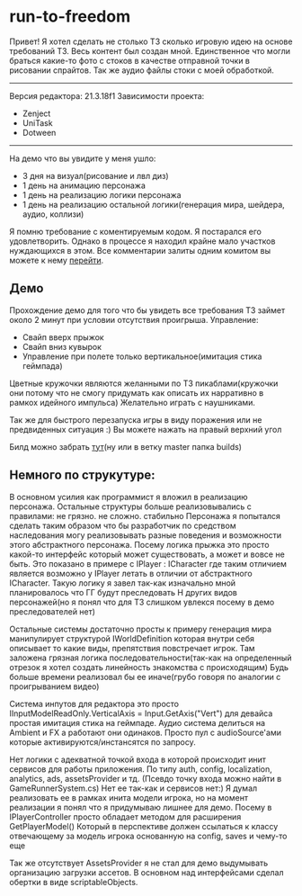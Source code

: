 # run-to-freedom

Привет! Я хотел сделать не столько ТЗ сколько игровую идею на основе требований ТЗ. 
Весь контент был создан мной. Единственное что могли браться какие-то фото с стоков в качестве отправной точки в рисовании спрайтов. Так же аудио файлы стоки с моей обработкой.

---
Версия редактора: 21.3.18f1
Зависимости проекта:
- Zenject
- UniTask
- Dotween
---

На демо что вы увидите у меня ушло:
- 3 дня на визуал(рисование и лвл диз)
- 1 день на анимацию персонажа
- 1 день на реализацию логики персонажа
- 1 день на реализацию остальной логики(генерация мира, шейдера, аудио, коллизи)

Я помню требование с коментируемым кодом. Я постарался его удовлетворить. Однако в процессе я находил крайне мало участков нуждающихся в этом. Все комментарии залиты одним комитом вы можете к нему [перейти](https://github.com/kulikIlyaG/run-to-freedom/commit/8d17c7f5eedca1760c28fa6fe7d9e671581c00a4).

## Демо
Прохождение демо для того что бы увидеть все требования ТЗ займет около 2 минут при условии отсутствия проигрыша.
Управление:
- Свайп вверх прыжок
- Свайп вниз кувырок
- Управление при полете только вертикальное(имитация стика геймпада)

Цветные кружочки являются желанными по ТЗ пикаблами(кружочки они потому что не смогу придумать как описать их нарративно в рамкох идейного импульса)
Желательно играть с наушниками.

Так же для быстрого перезапуска игры в виду поражения или не предвиденных ситуация :)
Вы можете нажать на правый верхний угол

Билд можно забрать [тут](https://drive.google.com/file/d/1NGNHdomS-uoSpkMFR_bjVSva7MMppQ4N/view?usp=sharing)(ну или в ветку master папка builds)

## Немного по струкутуре:

В основном усилия как программист я вложил в реализацию персонажа. Остальные структуры больше реализовывались с правилами: не грязно. не сложно. стабильно
Персонажа я попытался сделать таким образом что бы разработчик по средством наследования могу реализовывать разные поведения и возможности этого абстрактного персонажа. 
Посему логика прыжка это просто какой-то интерфейс который может существовать, а может и вовсе не быть. Это показано в примере с IPlayer : ICharacter где таким отличием является возможно у IPlayer летать в отличии от абстрактного ICharacter.
Такую логику я завел так-как изначально мной планировалось что ГГ будут преследовать Н других видов персонажей(но я понял что для ТЗ слишком увлекся посему в демо преследователей нет)

Остальные системы достаточно просты
к примеру генерация мира манипулирует структурой IWorldDefinition которая внутри себя описывает то какие виды, препятствия повстречает игрок. Там заложена грязная логика последовательности(так-как на определенный отрезок я хотел создать линейность знакомства с происходящим) Будь больше времени реализовал бы ее иначе(грубо говоря по аналогии с проигрыванием видео)

Система инпутов для редактора это просто IInputModelReadOnly.VerticalAxis = Input.GetAxis("Vert") для девайса простая имитация стика на геймпаде.
Аудио система делиться на Ambient и FX а работают они одинаков. Просто пул с audioSource'ами которые активируются/инстансятся по запросу.

Нет логики с адекватной точкой входа в которой происходит инит сервисов для работы приложения. По типу auth, config, localization, analytics, ads, assetsProvider и тд.
(Псевдо точку входа можно найти в GameRunnerSystem.cs)
Нет ее так-как и сервисов нет:) Я думал реализовать ее в рамках инита модели игрока, но на момент реализации я понял что я придумываю лишнее для демо. 
Посему в IPlayerController просто обладает методом для расширения GetPlayerModel()
Который в перспективе должен ссылаться к классу отвечающему за модель игрока основанную на config, saves и чему-то еще

Так же отсутствует AssetsProvider я не стал для демо выдумывать организацию загрузки ассетов. В основном над интерфейсами сделал обертки в виде scriptableObjects.
